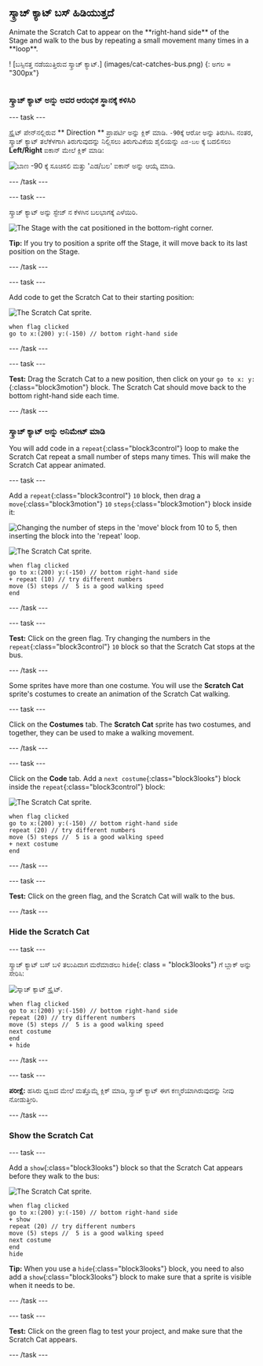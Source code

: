## ಸ್ಕ್ರಾಚ್ ಕ್ಯಾಟ್ ಬಸ್ ಹಿಡಿಯುತ್ತದೆ

<div style="display: flex; flex-wrap: wrap">
<div style="flex-basis: 200px; flex-grow: 1; margin-right: 15px;">
Animate the Scratch Cat to appear on the **right-hand side** of the Stage and walk to the bus by repeating a small movement many times in a **loop**. 
</div>
<div>

! [ಬಸ್ಸಿನತ್ತ ನಡೆಯುತ್ತಿರುವ ಸ್ಕ್ರಾಚ್ ಕ್ಯಾಟ್.] (images/cat-catches-bus.png) {: ಅಗಲ = "300px"}

</div>
</div>

### ಸ್ಕ್ರಾಚ್ ಕ್ಯಾಟ್ ಅನ್ನು ಅವರ ಆರಂಭಿಕ ಸ್ಥಾನಕ್ಕೆ ಕಳಿಸಿರಿ

--- task ---

ಸ್ಪ್ರೈಟ್ ಪೇನ್‌ನಲ್ಲಿರುವ ** Direction ** ಪ್ರಾಪರ್ಟಿ ಅನ್ನು ಕ್ಲಿಕ್ ಮಾಡಿ. `-90`ಕ್ಕೆ ಆರೋ ಅನ್ನು ತಿರುಗಿಸಿ. ನಂತರ, ಸ್ಕ್ರಾಚ್ ಕ್ಯಾಟ್ ತಲೆಕೆಳಗಾಗಿ ತಿರುಗುವುದನ್ನು ನಿಲ್ಲಿಸಲು ತಿರುಗುವಿಕೆಯ ಶೈಲಿಯನ್ನು `ಎಡ-ಬಲ` ಕ್ಕೆ ಬದಲಿಸಲು **Left/Right** ಐಕಾನ್ ಮೇಲೆ ಕ್ಲಿಕ್ ಮಾಡಿ:

![ಬಾಣ -90 ಕ್ಕೆ ಸೂಚಿಸಲಿ ಮತ್ತು 'ಎಡ/ಬಲ' ಐಕಾನ್ ಅನ್ನು ಆಯ್ಕೆ ಮಾಡಿ.](images/sprite-pane-direction.png)

--- /task ---

--- task ---

ಸ್ಕ್ರಾಚ್ ಕ್ಯಾಟ್ ಅನ್ನು ಸ್ಟೇಜ್ ನ ಕೆಳಗಿನ ಬಲಭಾಗಕ್ಕೆ ಎಳೆಯಿರಿ.

![The Stage with the cat positioned in the bottom-right corner.](images/bottom-right-cat.png)

**Tip:** If you try to position a sprite off the Stage, it will move back to its last position on the Stage.

--- /task ---

--- task ---

Add code to get the Scratch Cat to their starting position:

![The Scratch Cat sprite.](images/scratch-cat-sprite.png)

```blocks3
when flag clicked
go to x:(200) y:(-150) // bottom right-hand side
```

--- /task ---

--- task ---

**Test:** Drag the Scratch Cat to a new position, then click on your `go to x: y:`{:class="block3motion"} block. The Scratch Cat should move back to the bottom right-hand side each time.

--- /task ---

### ಸ್ಕ್ರಾಚ್ ಕ್ಯಾಟ್ ಅನ್ನು ಅನಿಮೇಟ್ ಮಾಡಿ

You will add code in a `repeat`{:class="block3control"} loop to make the Scratch Cat repeat a small number of steps many times. This will make the Scratch Cat appear animated.

--- task ---

Add a `repeat`{:class="block3control"} `10` block, then drag a `move`{:class="block3motion"} `10` `steps`{:class="block3motion"} block inside it:

![Changing the number of steps in the 'move' block from 10 to 5, then inserting the block into the 'repeat' loop.](images/block-into-loop.gif)

![The Scratch Cat sprite.](images/scratch-cat-sprite.png)

```blocks3
when flag clicked
go to x:(200) y:(-150) // bottom right-hand side
+ repeat (10) // try different numbers
move (5) steps //  5 is a good walking speed
end
```

--- /task ---

--- task ---

**Test:** Click on the green flag. Try changing the numbers in the `repeat`{:class="block3control"} `10` block so that the Scratch Cat stops at the bus.

--- /task ---

Some sprites have more than one costume. You will use the **Scratch Cat** sprite's costumes to create an animation of the Scratch Cat walking.

--- task ---

Click on the **Costumes** tab. The **Scratch Cat** sprite has two costumes, and together, they can be used to make a walking movement.

--- /task ---

--- task ---

Click on the **Code** tab. Add a `next costume`{:class="block3looks"} block inside the `repeat`{:class="block3control"} block:

![The Scratch Cat sprite.](images/scratch-cat-sprite.png)

```blocks3
when flag clicked
go to x:(200) y:(-150) // bottom right-hand side
repeat (20) // try different numbers
move (5) steps //  5 is a good walking speed
+ next costume 
end
```
--- /task ---

--- task ---

**Test:** Click on the green flag, and the Scratch Cat will walk to the bus.

--- /task ---

### Hide the Scratch Cat

--- task ---

ಸ್ಕ್ರಾಚ್ ಕ್ಯಾಟ್ ಬಸ್ ಬಳಿ ತಲುಪಿದಾಗ ಮರೆಮಾಡಲು ` hide `{: class = "block3looks"} ಗೆ ಬ್ಲಾಕ್ ಅನ್ನು ಸೇರಿಸಿ:

![ಸ್ಕ್ರಾಚ್ ಕ್ಯಾಟ್ ಸ್ಪ್ರೈಟ್.](images/scratch-cat-sprite.png)

```blocks3
when flag clicked
go to x:(200) y:(-150) // bottom right-hand side
repeat (20) // try different numbers
move (5) steps //  5 is a good walking speed
next costume 
end
+ hide
```

--- /task ---

--- task ---

**ಪರೀಕ್ಷೆ:** ಹಸಿರು ಧ್ವಜದ ಮೇಲೆ ಮತ್ತೊಮ್ಮೆ ಕ್ಲಿಕ್ ಮಾಡಿ, ಸ್ಕ್ರಾಚ್ ಕ್ಯಾಟ್ ಈಗ ಕಣ್ಮರೆಯಾಗಿರುವುದನ್ನು ನೀವು ನೋಡುತ್ತೀರಿ.

--- /task ---

### Show the Scratch Cat

--- task ---

Add a `show`{:class="block3looks"} block so that the Scratch Cat appears before they walk to the bus:

![The Scratch Cat sprite.](images/scratch-cat-sprite.png)

```blocks3
when flag clicked
go to x:(200) y:(-150) // bottom right-hand side
+ show
repeat (20) // try different numbers
move (5) steps //  5 is a good walking speed
next costume 
end
hide
```

**Tip:** When you use a `hide`{:class="block3looks"} block, you need to also add a `show`{:class="block3looks"} block to make sure that a sprite is visible when it needs to be.

--- /task ---

--- task ---

**Test:** Click on the green flag to test your project, and make sure that the Scratch Cat appears.

--- /task ---

